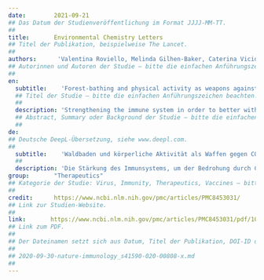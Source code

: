 ```yaml
---
date:        2021-09-21
## Das Datum der Studienveröffentlichung im Format JJJJ-MM-TT.
##
title:       Environmental Chemistry Letters
## Titel der Publikation, beispielweise The Lancet.
##
authors:      'Valentina Roviello, Melinda Gilhen-Baker, Caterina Vicidomini & Giovanni N Roviello'
## Autorinnen und Autoren der Studie – bitte die einfachen Anführungszeichen beachten!
##
en:
  subtitle:    'Forest-bathing and physical activity as weapons against COVID-19: a review'
  ## Titel der Studie – bitte die einfachen Anführungszeichen beachten!
  ##
  description: 'Strengthening the immune system in order to better withstand the threat of COVID-19 is an important way to ensure the protection of our health against the current pandemic associated with SARS-CoV-2. There are many ways to achieve this, but with current circumstances, certain modalities stand out as being the most valid and are certainly worth greater consideration. Here we review the effects that particular immuno-strengthening activities can have on limiting the severity of COVID-19 disease as well as preventing virus infection. Physical activity, in particular, should not be discounted as an important method of prevention of viral diseases as it triggers many biological processes within the human body which in turn lead to heightened natural defences against viral infections. When exercise is performed in forested areas, these protective health benefits may be increased since many plant species emit biogenic volatile compounds (VOCs) which, when inhaled, have many protective properties. These VOCs have been shown in particular to have immunostimulatory effects on the human body and, thus, they could be of use in the prevention and/or treatment of COVID-19. Being amongst trees may also help to alleviate stress and anxiety, lowering cortisol levels and consequently helping the proper functioning of the immune system. In the following work, we have performed an analysis of the available scientific literature which looks at the effects of physical exercise as well as ‘forest-bathing’ on the immune system’s ability to fight disease, especially of course as it relates to COVID-19. Our review aims at shedding light on the benefits of exercising outdoors in green areas and suggests reforestation as a protective measure against future outbreaks.'
  ## Abstract, Summary oder Background der Studie – bitte die einfachen Anführungszeichen beachten!
  ##
de: 
## Deutsche DeepL-Übersetzung, siehe www.deepl.com.
##
  subtitle:    'Waldbaden und körperliche Aktivität als Waffen gegen COVID-19: eine Übersicht'
  ##
  description: 'Die Stärkung des Immunsystems, um der Bedrohung durch COVID-19 besser widerstehen zu können, ist ein wichtiger Weg, um den Schutz unserer Gesundheit vor der aktuellen Pandemie im Zusammenhang mit SARS-CoV-2 zu gewährleisten. Es gibt viele Möglichkeiten, dies zu erreichen, aber unter den gegenwärtigen Umständen sind bestimmte Modalitäten am sinnvollsten und verdienen sicherlich eine genauere Betrachtung. Im Folgenden werden die Auswirkungen bestimmter immunstärkender Maßnahmen auf die Begrenzung des Schweregrads einer COVID-19-Erkrankung sowie auf die Verhinderung einer Virusinfektion untersucht. Vor allem körperliche Aktivität sollte als wichtige Methode zur Vorbeugung von Viruserkrankungen nicht außer Acht gelassen werden, da sie viele biologische Prozesse im menschlichen Körper auslöst, die wiederum zu einer verstärkten natürlichen Abwehr gegen Virusinfektionen führen. Wenn man sich in bewaldeten Gebieten bewegt, können diese gesundheitsfördernden Wirkungen noch verstärkt werden, da viele Pflanzenarten biogene flüchtige Verbindungen (VOC) emittieren, die, wenn sie eingeatmet werden, viele schützende Eigenschaften haben. Diese flüchtigen Verbindungen haben nachweislich immunstimulierende Wirkungen auf den menschlichen Körper und könnten daher bei der Prävention und/oder Behandlung von COVID-19 von Nutzen sein. Der Aufenthalt unter Bäumen kann auch dazu beitragen, Stress und Ängste zu lindern, den Cortisolspiegel zu senken und damit das reibungslose Funktionieren des Immunsystems zu unterstützen. In der folgenden Arbeit haben wir eine Analyse der verfügbaren wissenschaftlichen Literatur vorgenommen, die sich mit den Auswirkungen von körperlicher Betätigung und Waldbaden" auf die Fähigkeit des Immunsystems, Krankheiten zu bekämpfen, befasst, insbesondere natürlich im Zusammenhang mit COVID-19. Unsere Untersuchung soll die Vorteile von Bewegung im Freien und im Grünen aufzeigen und schlägt die Wiederaufforstung als Schutzmaßnahme gegen künftige Ausbrüche vor.'
group:       "Therapeutics"
## Kategorie der Studie: Virus, Immunity, Therapeutics, Vaccines – bitte die Anführungszeichen beachten!
##
credit:      https://www.ncbi.nlm.nih.gov/pmc/articles/PMC8453031/
## Link zur Studien-Website.
##
link:       https://www.ncbi.nlm.nih.gov/pmc/articles/PMC8453031/pdf/10311_2021_Article_1321.pdf
## Link zum PDF.
##
## Der Dateinamen setzt sich aus Datum, Titel der Publikation, DOI-ID der Studie (nach dem letzten Slash) und der Dateiendung zusammen. Bitte den Unterstrich vor der DOI-ID beachten!
##
## 2020-09-30-nature-immunology_s41590-020-00808-x.md
##
---
```

<object data="{{ page.link }}" style='height:calc(100vh - 400px); width: 100%' type='application/pdf'></object>